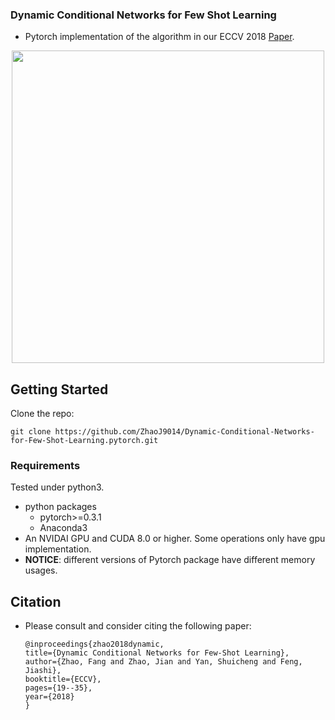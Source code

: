 ### Dynamic Conditional Networks for Few Shot Learning


- Pytorch implementation of the algorithm in our ECCV 2018 [Paper](https://www.researchgate.net/publication/326584672_Dynamic_Conditional_Networks_for_Few-Shot_Learning).


<p align="center">
  <img src="pub/DCL.png" width="500">
</p>


## Getting Started
Clone the repo:

```
git clone https://github.com/ZhaoJ9014/Dynamic-Conditional-Networks-for-Few-Shot-Learning.pytorch.git
```

### Requirements

Tested under python3.

- python packages
  - pytorch>=0.3.1
  - Anaconda3
- An NVIDAI GPU and CUDA 8.0 or higher. Some operations only have gpu implementation.
- **NOTICE**: different versions of Pytorch package have different memory usages.


## Citation
- Please consult and consider citing the following paper:

      @inproceedings{zhao2018dynamic,
      title={Dynamic Conditional Networks for Few-Shot Learning},
      author={Zhao, Fang and Zhao, Jian and Yan, Shuicheng and Feng, Jiashi},
      booktitle={ECCV},
      pages={19--35},
      year={2018}
      }
